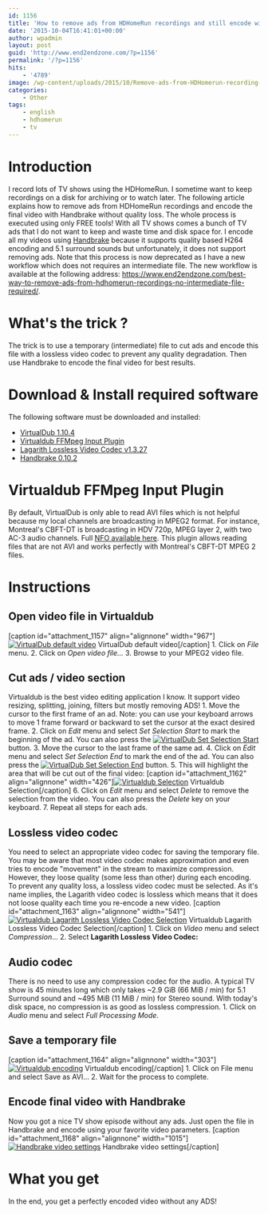 ```yaml
---
id: 1156
title: 'How to remove ads from HDHomeRun recordings and still encode with Handbrake'
date: '2015-10-04T16:41:01+00:00'
author: wpadmin
layout: post
guid: 'http://www.end2endzone.com/?p=1156'
permalink: '/?p=1156'
hits:
    - '4789'
image: /wp-content/uploads/2015/10/Remove-ads-from-HDHomerun-recording-featured-image.jpg
categories:
    - Other
tags:
    - english
    - hdhomerun
    - tv
---
```


# Introduction

I record lots of TV shows using the HDHomeRun. I sometime want to keep recordings on a disk for archiving or to watch later. The following article explains how to remove ads from HDHomeRun recordings and encode the final video with Handbrake without quality loss. The whole process is executed using only FREE tools! With all TV shows comes a bunch of TV ads that I do not want to keep and waste time and disk space for. I encode all my videos using [Handbrake](https://handbrake.fr/downloads.php) because it supports quality based H264 encoding and 5.1 surround sounds but unfortunately, it does not support removing ads. Note that this process is now deprecated as I have a new workflow which does not requires an intermediate file. The new workflow is available at the following address: <https://www.end2endzone.com/best-way-to-remove-ads-from-hdhomerun-recordings-no-intermediate-file-required/>.

# What's the trick ?

The trick is to use a temporary (intermediate) file to cut ads and encode this file with a lossless video codec to prevent any quality degradation. Then use Handbrake to encode the final video for best results.

# Download &amp; Install required software

The following software must be downloaded and installed:

- [VirtualDub 1.10.4](http://www.virtualdub.org/download.html)
- [Virtualdub FFMpeg Input Plugin](http://sourceforge.net/projects/virtualdubffmpeginputplugin/files/)
- [Lagarith Lossless Video Codec v1.3.27](http://lags.leetcode.net/codec.html)
- [Handbrake 0.10.2](https://handbrake.fr/downloads.php)

# Virtualdub FFMpeg Input Plugin

By default, VirtualDub is only able to read AVI files which is not helpful because my local channels are broadcasting in MPEG2 format. For instance, Montreal's CBFT-DT is broadcasting in HDV 720p, MPEG layer 2, with two AC-3 audio channels. Full [NFO available here](/wp-content/uploads/2015/10/Montreal-CBFT-DT-Codec-NFO.nfo). This plugin allows reading files that are not AVI and works perfectly with Montreal's CBFT-DT MPEG 2 files.

# Instructions

## Open video file in Virtualdub

\[caption id="attachment\_1157" align="alignnone" width="967"\][![VirtualDub default video](https://www.end2endzone.com/wp-content/uploads/2015/10/VirtualDub-default-video.jpg)](https://www.end2endzone.com/wp-content/uploads/2015/10/VirtualDub-default-video.jpg) VirtualDub default video\[/caption\] 1. Click on *File* menu.
2. Click on *Open video file...*
3. Browse to your MPEG2 video file.

## Cut ads / video section

Virtualdub is the best video editing application I know. It support video resizing, splitting, joining, filters but mostly removing ADS! 1. Move the cursor to the first frame of an ad. Note: you can use your keyboard arrows to move 1 frame forward or backward to set the cursor at the exact desired frame.
2. Click on *Edit* menu and select *Set Selection Start* to mark the beginning of the ad. You can also press the [![VirtualDub Set Selection Start](https://www.end2endzone.com/wp-content/uploads/2015/10/VirtualDub-Set-Selection-Start.jpg)](https://www.end2endzone.com/wp-content/uploads/2015/10/VirtualDub-Set-Selection-Start.jpg) button.
3. Move the cursor to the last frame of the same ad.
4. Click on *Edit* menu and select *Set Selection End* to mark the end of the ad. You can also press the [![VirtualDub Set Selection End](https://www.end2endzone.com/wp-content/uploads/2015/10/VirtualDub-Set-Selection-End.jpg)](https://www.end2endzone.com/wp-content/uploads/2015/10/VirtualDub-Set-Selection-End.jpg) button.
5. This will highlight the area that will be cut out of the final video: \[caption id="attachment\_1162" align="alignnone" width="426"\][![Virtualdub Selection](https://www.end2endzone.com/wp-content/uploads/2015/10/Virtualdub-Selection.jpg)](https://www.end2endzone.com/wp-content/uploads/2015/10/Virtualdub-Selection.jpg) Virtualdub Selection\[/caption\]
6. Click on *Edit* menu and select *Delete* to remove the selection from the video. You can also press the *Delete* key on your keyboard.
7. Repeat all steps for each ads.

## Lossless video codec

You need to select an appropriate video codec for saving the temporary file. You may be aware that most video codec makes approximation and even tries to encode "movement" in the stream to maximize compression. However, they loose quality (some less than other) during each encoding. To prevent any quality loss, a lossless video codec must be selected. As it's name implies, the Lagarith video codec is lossless which means that it does not loose quality each time you re-encode a new video. \[caption id="attachment\_1163" align="alignnone" width="541"\][![Virtualdub Lagarith Lossless Video Codec Selection](https://www.end2endzone.com/wp-content/uploads/2015/10/Virtualdub-Video-Codec-Selection.jpg)](https://www.end2endzone.com/wp-content/uploads/2015/10/Virtualdub-Video-Codec-Selection.jpg) Virtualdub Lagarith Lossless Video Codec Selection\[/caption\] 1. Click on *Video* menu and select *Compression*...
2. Select **Lagarith Lossless Video Codec:**

## Audio codec

There is no need to use any compression codec for the audio. A typical TV show is 45 minutes long which only takes ~2.9 GiB (66 MiB / min) for 5.1 Surround sound and ~495 MiB (11 MiB / min) for Stereo sound. With today's disk space, no compression is as good as lossless compression. 1. Click on *Audio* menu and select *Full Processing Mode*.

## Save a temporary file

\[caption id="attachment\_1164" align="alignnone" width="303"\][![Virtualdub encoding](https://www.end2endzone.com/wp-content/uploads/2015/10/Virtualdub-encoding.jpg)](https://www.end2endzone.com/wp-content/uploads/2015/10/Virtualdub-encoding.jpg) Virtualdub encoding\[/caption\] 1. Click on File menu and select Save as AVI...
2. Wait for the process to complete.

## Encode final video with Handbrake

Now you got a nice TV show episode without any ads. Just open the file in Handbrake and encode using your favorite video parameters. \[caption id="attachment\_1168" align="alignnone" width="1015"\][![Handbrake video settings](https://www.end2endzone.com/wp-content/uploads/2015/10/Handbrake-video-settings.jpg)](https://www.end2endzone.com/wp-content/uploads/2015/10/Handbrake-video-settings.jpg) Handbrake video settings\[/caption\]

# What you get

In the end, you get a perfectly encoded video without any ADS!